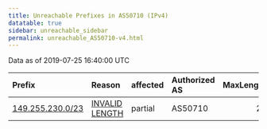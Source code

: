 ```yaml
---
title: Unreachable Prefixes in AS50710 (IPv4)
datatable: true
sidebar: unreachable_sidebar
permalink: unreachable_AS50710-v4.html
---
```


Data as of 2019-07-25 16:40:00 UTC


<div class="datatable-begin"></div>

| Prefix                                                     | Reason                                                                                                     | affected   | Authorized AS   |   MaxLength | Anchor                                         |   unreachable /24s |
|:-----------------------------------------------------------|:-----------------------------------------------------------------------------------------------------------|:-----------|:----------------|------------:|:-----------------------------------------------|-------------------:|
| [149.255.230.0/23](https://stat.ripe.net/149.255.230.0/23) | [INVALID LENGTH](https://rpki-validator.ripe.net/announcement-preview?asn=AS50710&prefix=149.255.230.0/23) | partial    | AS50710         |          21 | [RIPE](unreachable_RIPE_NCC_RPKI_Root-v4.html) |                  2 |

<div class="datatable-end"></div>